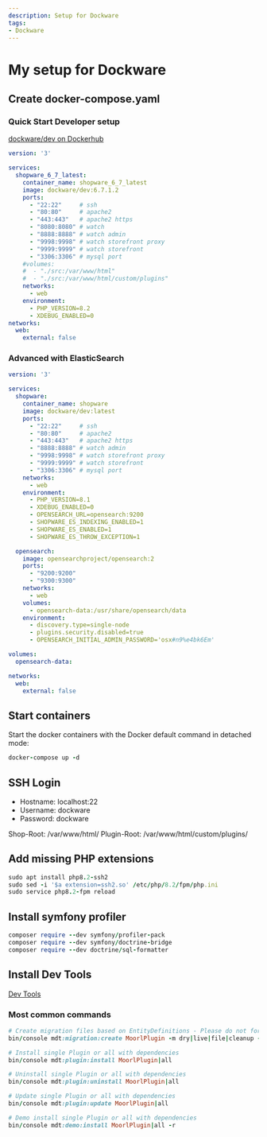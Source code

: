 ```yaml
---
description: Setup for Dockware
tags:
- Dockware
---
```


# My setup for Dockware

## Create docker-compose.yaml

### Quick Start Developer setup

[dockware/dev on Dockerhub](https://hub.docker.com/r/dockware/dev/tags)

```yaml
version: '3'

services:
  shopware_6_7_latest:
    container_name: shopware_6_7_latest
    image: dockware/dev:6.7.1.2
    ports:
      - "22:22"     # ssh
      - "80:80"     # apache2
      - "443:443"   # apache2 https
      - "8080:8080" # watch
      - "8888:8888" # watch admin
      - "9998:9998" # watch storefront proxy
      - "9999:9999" # watch storefront
      - "3306:3306" # mysql port
    #volumes:
    #  - "./src:/var/www/html"
    #  - "./src:/var/www/html/custom/plugins"
    networks:
      - web
    environment:
      - PHP_VERSION=8.2
      - XDEBUG_ENABLED=0
networks:
  web:
    external: false
```

### Advanced with ElasticSearch

```yaml
version: '3'

services:
  shopware:
    container_name: shopware
    image: dockware/dev:latest
    ports:
      - "22:22"     # ssh
      - "80:80"     # apache2
      - "443:443"   # apache2 https
      - "8888:8888" # watch admin
      - "9998:9998" # watch storefront proxy
      - "9999:9999" # watch storefront
      - "3306:3306" # mysql port
    networks:
      - web
    environment:
      - PHP_VERSION=8.1
      - XDEBUG_ENABLED=0
      - OPENSEARCH_URL=opensearch:9200
      - SHOPWARE_ES_INDEXING_ENABLED=1
      - SHOPWARE_ES_ENABLED=1
      - SHOPWARE_ES_THROW_EXCEPTION=1

  opensearch:
    image: opensearchproject/opensearch:2
    ports:
      - "9200:9200"
      - "9300:9300"
    networks:
      - web
    volumes:
      - opensearch-data:/usr/share/opensearch/data
    environment:
      - discovery.type=single-node
      - plugins.security.disabled=true
      - OPENSEARCH_INITIAL_ADMIN_PASSWORD='osx#n9%e4bk6Em'

volumes:
  opensearch-data:

networks:
  web:
    external: false
```

## Start containers

Start the docker containers with the Docker default command in detached mode:

```ruby
docker-compose up -d
```

## SSH Login

* Hostname: localhost:22
* Username: dockware
* Password: dockware

Shop-Root: /var/www/html/
Plugin-Root: /var/www/html/custom/plugins/

## Add missing PHP extensions

```ruby
sudo apt install php8.2-ssh2
sudo sed -i '$a extension=ssh2.so' /etc/php/8.2/fpm/php.ini
sudo service php8.2-fpm reload
```

## Install symfony profiler 

```ruby
composer require --dev symfony/profiler-pack
composer require --dev symfony/doctrine-bridge
composer require --dev doctrine/sql-formatter
```


## Install Dev Tools

[Dev Tools](https://github.com/moori-net/MoorlDevTools/releases)
### Most common commands

```ruby
# Create migration files based on EntityDefinitions - Please do not forget to download the Migration directory from deployment server!
bin/console mdt:migration:create MoorlPlugin -m dry|live|file|cleanup -a

# Install single Plugin or all with dependencies
bin/console mdt:plugin:install MoorlPlugin|all

# Uninstall single Plugin or all with dependencies
bin/console mdt:plugin:uninstall MoorlPlugin|all

# Update single Plugin or all with dependencies
bin/console mdt:plugin:update MoorlPlugin|all

# Demo install single Plugin or all with dependencies
bin/console mdt:demo:install MoorlPlugin|all -r
```